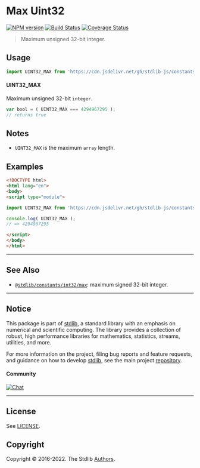 <!--

@license Apache-2.0

Copyright (c) 2018 The Stdlib Authors.

Licensed under the Apache License, Version 2.0 (the "License");
you may not use this file except in compliance with the License.
You may obtain a copy of the License at

   http://www.apache.org/licenses/LICENSE-2.0

Unless required by applicable law or agreed to in writing, software
distributed under the License is distributed on an "AS IS" BASIS,
WITHOUT WARRANTIES OR CONDITIONS OF ANY KIND, either express or implied.
See the License for the specific language governing permissions and
limitations under the License.

-->

# Max Uint32

[![NPM version][npm-image]][npm-url] [![Build Status][test-image]][test-url] [![Coverage Status][coverage-image]][coverage-url] <!-- [![dependencies][dependencies-image]][dependencies-url] -->

> Maximum unsigned 32-bit integer.



<section class="usage">

## Usage

```javascript
import UINT32_MAX from 'https://cdn.jsdelivr.net/gh/stdlib-js/constants-uint32-max@esm/index.mjs';
```

#### UINT32_MAX

Maximum unsigned 32-bit `integer`. 

```javascript
var bool = ( UINT32_MAX === 4294967295 );
// returns true
```

</section>

<!-- /.usage -->

<section class="notes">

## Notes

-   `UINT32_MAX` is the maximum `array` length.

</section>

<!-- /.notes -->

<section class="examples">

## Examples

<!-- TODO: better example -->

<!-- eslint no-undef: "error" -->

```html
<!DOCTYPE html>
<html lang="en">
<body>
<script type="module">

import UINT32_MAX from 'https://cdn.jsdelivr.net/gh/stdlib-js/constants-uint32-max@esm/index.mjs';

console.log( UINT32_MAX );
// => 4294967295

</script>
</body>
</html>
```

<!-- </examples -->

<!-- Section for related `stdlib` packages. Do not manually edit this section, as it is automatically populated. -->

<section class="related">

* * *

## See Also

-   <span class="package-name">[`@stdlib/constants/int32/max`][@stdlib/constants/int32/max]</span><span class="delimiter">: </span><span class="description">maximum signed 32-bit integer.</span>

</section>

<!-- /.related -->

<!-- Section for all links. Make sure to keep an empty line after the `section` element and another before the `/section` close. -->


<section class="main-repo" >

* * *

## Notice

This package is part of [stdlib][stdlib], a standard library with an emphasis on numerical and scientific computing. The library provides a collection of robust, high performance libraries for mathematics, statistics, streams, utilities, and more.

For more information on the project, filing bug reports and feature requests, and guidance on how to develop [stdlib][stdlib], see the main project [repository][stdlib].

#### Community

[![Chat][chat-image]][chat-url]

---

## License

See [LICENSE][stdlib-license].


## Copyright

Copyright &copy; 2016-2022. The Stdlib [Authors][stdlib-authors].

</section>

<!-- /.stdlib -->

<!-- Section for all links. Make sure to keep an empty line after the `section` element and another before the `/section` close. -->

<section class="links">

[npm-image]: http://img.shields.io/npm/v/@stdlib/constants-uint32-max.svg
[npm-url]: https://npmjs.org/package/@stdlib/constants-uint32-max

[test-image]: https://github.com/stdlib-js/constants-uint32-max/actions/workflows/test.yml/badge.svg?branch=main
[test-url]: https://github.com/stdlib-js/constants-uint32-max/actions/workflows/test.yml?query=branch:main

[coverage-image]: https://img.shields.io/codecov/c/github/stdlib-js/constants-uint32-max/main.svg
[coverage-url]: https://codecov.io/github/stdlib-js/constants-uint32-max?branch=main

<!--

[dependencies-image]: https://img.shields.io/david/stdlib-js/constants-uint32-max.svg
[dependencies-url]: https://david-dm.org/stdlib-js/constants-uint32-max/main

-->

[chat-image]: https://img.shields.io/gitter/room/stdlib-js/stdlib.svg
[chat-url]: https://gitter.im/stdlib-js/stdlib/

[stdlib]: https://github.com/stdlib-js/stdlib

[stdlib-authors]: https://github.com/stdlib-js/stdlib/graphs/contributors

[umd]: https://github.com/umdjs/umd
[es-module]: https://developer.mozilla.org/en-US/docs/Web/JavaScript/Guide/Modules

[deno-url]: https://github.com/stdlib-js/constants-uint32-max/tree/deno
[umd-url]: https://github.com/stdlib-js/constants-uint32-max/tree/umd
[esm-url]: https://github.com/stdlib-js/constants-uint32-max/tree/esm

[stdlib-license]: https://raw.githubusercontent.com/stdlib-js/constants-uint32-max/main/LICENSE

<!-- <related-links> -->

[@stdlib/constants/int32/max]: https://github.com/stdlib-js/constants-int32-max/tree/esm

<!-- </related-links> -->

</section>

<!-- /.links -->
